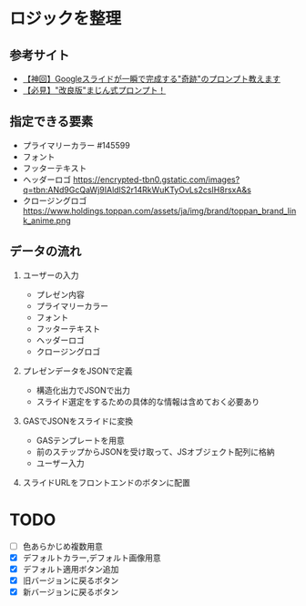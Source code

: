# ロジックを整理
## 参考サイト
- [【神回】Googleスライドが一瞬で完成する"奇跡"のプロンプト教えます](https://note.com/majin_108/n/n39235bcacbfc)
- [【必見】"改良版"まじん式プロンプト！](https://note.com/majin_108/n/nd11d1f88a939)
## 指定できる要素
- プライマリーカラー #145599
- フォント 
- フッターテキスト
- ヘッダーロゴ https://encrypted-tbn0.gstatic.com/images?q=tbn:ANd9GcQaWj9IAldlS2r14RkWuKTyOvLs2csIH8rsxA&s
- クロージングロゴ https://www.holdings.toppan.com/assets/ja/img/brand/toppan_brand_link_anime.png


## データの流れ
1. ユーザーの入力
    - プレゼン内容
    - プライマリーカラー
    - フォント
    - フッターテキスト
    - ヘッダーロゴ
    - クロージングロゴ


2. プレゼンデータをJSONで定義
    - 構造化出力でJSONで出力
    - スライド選定をするための具体的な情報は含めておく必要あり

    
3. GASでJSONをスライドに変換
    - GASテンプレートを用意
    - 前のステップからJSONを受け取って、JSオブジェクト配列に格納
    - ユーザー入力


4. スライドURLをフロントエンドのボタンに配置


# TODO
- [ ] 色あらかじめ複数用意
- [x] デフォルトカラー,デフォルト画像用意
- [x] デフォルト適用ボタン追加
- [x] 旧バージョンに戻るボタン
- [x] 新バージョンに戻るボタン